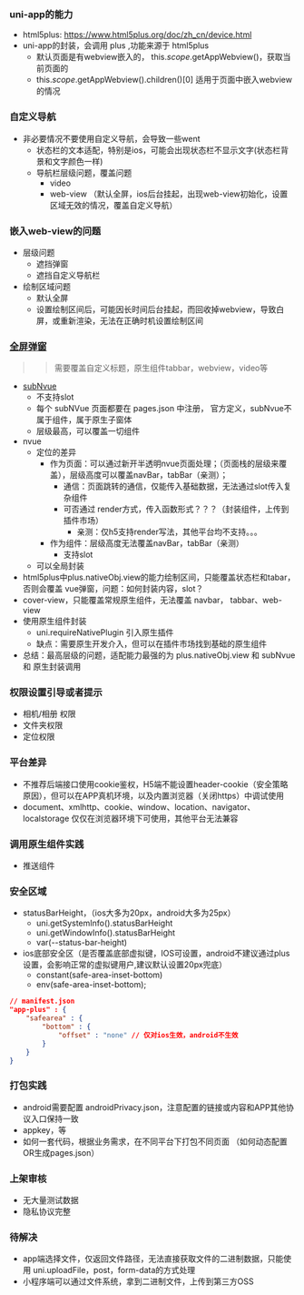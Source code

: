 ### uni-app的能力
+ html5plus: https://www.html5plus.org/doc/zh_cn/device.html
+ uni-app的封装，会调用 plus ,功能来源于 html5plus
  + 默认页面是有webview嵌入的， this.$scope.$getAppWebview()，获取当前页面的
  + this.$scope.$getAppWebview().children()[0] 适用于页面中嵌入webview的情况
### 自定义导航
+ 非必要情况不要使用自定义导航，会导致一些went
  + 状态栏的文本适配，特别是ios，可能会出现状态栏不显示文字(状态栏背景和文字颜色一样)
  + 导航栏层级问题，覆盖问题
    + video
    + web-view （默认全屏，ios后台挂起，出现web-view初始化，设置区域无效的情况，覆盖自定义导航）

### 嵌入web-view的问题
+ 层级问题
  + 遮挡弹窗
  + 遮挡自定义导航栏
+ 绘制区域问题
  + 默认全屏
  + 设置绘制区间后，可能因长时间后台挂起，而回收掉webview，导致白屏，或重新渲染，无法在正确时机设置绘制区间

### [全屏弹窗](https://uniapp.dcloud.net.cn/component/native-component.html#vue%E9%A1%B5%E9%9D%A2%E5%B1%82%E7%BA%A7%E8%A6%86%E7%9B%96%E8%A7%A3%E5%86%B3%E6%96%B9%E6%A1%88)
>> 需要覆盖自定义标题，原生组件tabbar，webview，video等
+ [subNvue](https://ask.dcloud.net.cn/article/35948)
  + 不支持slot
  + 每个 subNVue 页面都要在 pages.json 中注册， 官方定义，subNvue不属于组件，属于原生子窗体
  + 层级最高，可以覆盖一切组件
+ nvue
  + 定位的差异
    + 作为页面：可以通过新开半透明nvue页面处理；（页面栈的层级来覆盖），层级高度可以覆盖navBar，tabBar（亲测）；
      + 通信：页面跳转的通信，仅能传入基础数据，无法通过slot传入复杂组件
      + 可否通过 render方式，传入函数形式？？？（封装组件，上传到 插件市场）
        + 亲测：仅h5支持render写法，其他平台均不支持。。。
    + 作为组件：层级高度无法覆盖navBar，tabBar（亲测）
      + 支持slot
  + 可以全局封装
+ html5plus中plus.nativeObj.view的能力绘制区间，只能覆盖状态栏和tabar，否则会覆盖 vue弹窗，问题：如何封装内容，slot？
+ cover-view，只能覆盖常规原生组件，无法覆盖 navbar， tabbar、web-view
+ 使用原生组件封装
  + uni.requireNativePlugin 引入原生插件
  + 缺点：需要原生开发介入，但可以在插件市场找到基础的原生组件
+ 总结：最高层级的问题，适配能力最强的为 plus.nativeObj.view 和 subNvue 和 原生封装调用

### 权限设置引导或者提示
+ 相机/相册 权限
+ 文件夹权限
+ 定位权限

### 平台差异
+ 不推荐后端接口使用cookie鉴权，H5端不能设置header-cookie（安全策略原因），但可以在APP真机环境，以及内置浏览器（关闭https）中调试使用
+ document、xmlhttp、cookie、window、location、navigator、localstorage 仅仅在浏览器环境下可使用，其他平台无法兼容

### 调用原生组件实践
+ 推送组件

### 安全区域
+ statusBarHeight，（ios大多为20px，android大多为25px）
  + uni.getSystemInfo().statusBarHeight
  + uni.getWindowInfo().statusBarHeight
  + var(--status-bar-height)
+ ios底部安全区（是否覆盖底部虚拟键，IOS可设置，android不建议通过plus设置，会影响正常的虚拟键用户,建议默认设置20px兜底）
  + constant(safe-area-inset-bottom)
  + env(safe-area-inset-bottom);
```json
// manifest.json
"app-plus" : {
    "safearea" : {
        "bottom" : {
            "offset" : "none" // 仅对ios生效，android不生效
        }
    }
}
```

### 打包实践
+ android需要配置 androidPrivacy.json，注意配置的链接或内容和APP其他协议入口保持一致
+ appkey，等
+ 如何一套代码，根据业务需求，在不同平台下打包不同页面 （如何动态配置OR生成pages.json）

### 上架审核
+ 无大量测试数据
+ 隐私协议完整

### 待解决
+ app端选择文件，仅返回文件路径，无法直接获取文件的二进制数据，只能使用 uni.uploadFile，post，form-data的方式处理
+ 小程序端可以通过文件系统，拿到二进制文件，上传到第三方OSS